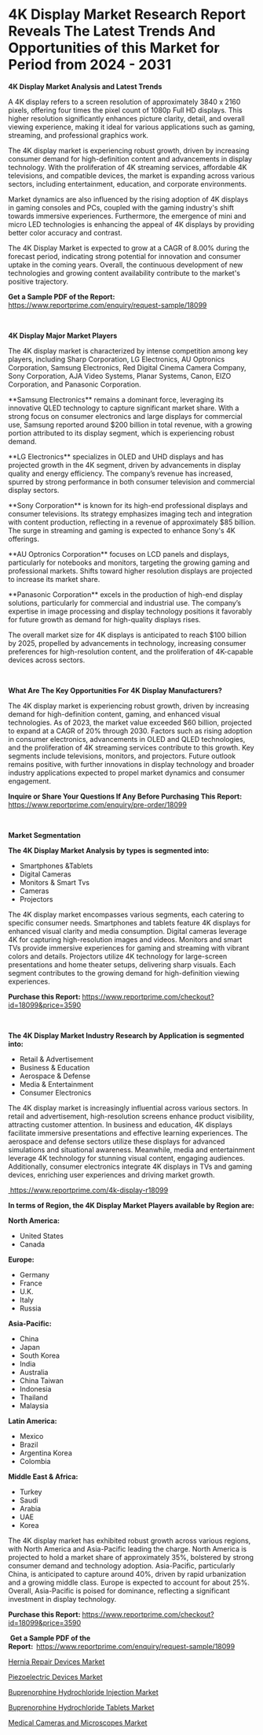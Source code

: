 <p><h1>4K Display Market Research Report Reveals The Latest Trends And Opportunities of this Market for Period from 2024 - 2031</h1></p><p><strong>4K Display Market Analysis and Latest Trends</strong></p>
<p><p>A 4K display refers to a screen resolution of approximately 3840 x 2160 pixels, offering four times the pixel count of 1080p Full HD displays. This higher resolution significantly enhances picture clarity, detail, and overall viewing experience, making it ideal for various applications such as gaming, streaming, and professional graphics work.</p><p>The 4K display market is experiencing robust growth, driven by increasing consumer demand for high-definition content and advancements in display technology. With the proliferation of 4K streaming services, affordable 4K televisions, and compatible devices, the market is expanding across various sectors, including entertainment, education, and corporate environments. </p><p>Market dynamics are also influenced by the rising adoption of 4K displays in gaming consoles and PCs, coupled with the gaming industry's shift towards immersive experiences. Furthermore, the emergence of mini and micro LED technologies is enhancing the appeal of 4K displays by providing better color accuracy and contrast.</p><p>The 4K Display Market is expected to grow at a CAGR of 8.00% during the forecast period, indicating strong potential for innovation and consumer uptake in the coming years. Overall, the continuous development of new technologies and growing content availability contribute to the market's positive trajectory.</p></p>
<p><strong>Get a Sample PDF of the Report:&nbsp;</strong> <a href="https://www.reportprime.com/enquiry/request-sample/18099?utm_campaign=75&utm_medium=2&utm_source=Github&utm_content=ia&utm_term=20112024&utm_id=4k-display">https://www.reportprime.com/enquiry/request-sample/18099</a></p>
<p>&nbsp;</p>
<p><strong>4K Display Major Market Players</strong></p>
<p><p>The 4K display market is characterized by intense competition among key players, including Sharp Corporation, LG Electronics, AU Optronics Corporation, Samsung Electronics, Red Digital Cinema Camera Company, Sony Corporation, AJA Video Systems, Planar Systems, Canon, EIZO Corporation, and Panasonic Corporation.</p><p>**Samsung Electronics** remains a dominant force, leveraging its innovative QLED technology to capture significant market share. With a strong focus on consumer electronics and large displays for commercial use, Samsung reported around $200 billion in total revenue, with a growing portion attributed to its display segment, which is experiencing robust demand.</p><p>**LG Electronics** specializes in OLED and UHD displays and has projected growth in the 4K segment, driven by advancements in display quality and energy efficiency. The company’s revenue has increased, spurred by strong performance in both consumer television and commercial display sectors.</p><p>**Sony Corporation** is known for its high-end professional displays and consumer televisions. Its strategy emphasizes imaging tech and integration with content production, reflecting in a revenue of approximately $85 billion. The surge in streaming and gaming is expected to enhance Sony's 4K offerings.</p><p>**AU Optronics Corporation** focuses on LCD panels and displays, particularly for notebooks and monitors, targeting the growing gaming and professional markets. Shifts toward higher resolution displays are projected to increase its market share.</p><p>**Panasonic Corporation** excels in the production of high-end display solutions, particularly for commercial and industrial use. The company’s expertise in image processing and display technology positions it favorably for future growth as demand for high-quality displays rises.</p><p>The overall market size for 4K displays is anticipated to reach $100 billion by 2025, propelled by advancements in technology, increasing consumer preferences for high-resolution content, and the proliferation of 4K-capable devices across sectors.</p></p>
<p>&nbsp;</p>
<p><strong>What Are The Key Opportunities For 4K Display Manufacturers?</strong></p>
<p><p>The 4K display market is experiencing robust growth, driven by increasing demand for high-definition content, gaming, and enhanced visual technologies. As of 2023, the market value exceeded $60 billion, projected to expand at a CAGR of 20% through 2030. Factors such as rising adoption in consumer electronics, advancements in OLED and QLED technologies, and the proliferation of 4K streaming services contribute to this growth. Key segments include televisions, monitors, and projectors. Future outlook remains positive, with further innovations in display technology and broader industry applications expected to propel market dynamics and consumer engagement.</p></p>
<p><strong>Inquire or Share Your Questions If Any Before Purchasing This Report:</strong> <a href="https://www.reportprime.com/enquiry/pre-order/18099?utm_campaign=75&utm_medium=2&utm_source=Github&utm_content=ia&utm_term=20112024&utm_id=4k-display">https://www.reportprime.com/enquiry/pre-order/18099</a></p>
<p>&nbsp;</p>
<p><strong>Market Segmentation</strong></p>
<p><strong>The 4K Display Market Analysis by types is segmented into:</strong></p>
<p><ul><li>Smartphones &Tablets</li><li>Digital Cameras</li><li>Monitors & Smart Tvs</li><li>Cameras</li><li>Projectors</li></ul></p>
<p><p>The 4K display market encompasses various segments, each catering to specific consumer needs. Smartphones and tablets feature 4K displays for enhanced visual clarity and media consumption. Digital cameras leverage 4K for capturing high-resolution images and videos. Monitors and smart TVs provide immersive experiences for gaming and streaming with vibrant colors and details. Projectors utilize 4K technology for large-screen presentations and home theater setups, delivering sharp visuals. Each segment contributes to the growing demand for high-definition viewing experiences.</p></p>
<p><strong>Purchase this Report:&nbsp;</strong><a href="https://www.reportprime.com/checkout?id=18099&price=3590&utm_campaign=75&utm_medium=2&utm_source=Github&utm_content=ia&utm_term=20112024&utm_id=4k-display">https://www.reportprime.com/checkout?id=18099&price=3590</a></p>
<p>&nbsp;</p>
<p><strong>The 4K Display Market Industry Research by Application is segmented into:</strong></p>
<p><ul><li>Retail & Advertisement</li><li>Business & Education</li><li>Aerospace & Defense</li><li>Media & Entertainment</li><li>Consumer Electronics</li></ul></p>
<p><p>The 4K display market is increasingly influential across various sectors. In retail and advertisement, high-resolution screens enhance product visibility, attracting customer attention. In business and education, 4K displays facilitate immersive presentations and effective learning experiences. The aerospace and defense sectors utilize these displays for advanced simulations and situational awareness. Meanwhile, media and entertainment leverage 4K technology for stunning visual content, engaging audiences. Additionally, consumer electronics integrate 4K displays in TVs and gaming devices, enriching user experiences and driving market growth.</p></p>
<p><a href="https://www.reportprime.com/4k-display-r18099?utm_campaign=75&utm_medium=2&utm_source=Github&utm_content=ia&utm_term=20112024&utm_id=4k-display">&nbsp;https://www.reportprime.com/4k-display-r18099</a></p>
<p><strong>In terms of Region, the 4K Display Market Players available by Region are:</strong></p>
<p>
    <p> <strong> North America: </strong>
        <ul>
            <li>United States</li>
            <li>Canada</li>
        </ul>
        </p> 
    <p> <strong> Europe: </strong>
        <ul>
            <li>Germany</li>
            <li>France</li>
            <li>U.K.</li>
            <li>Italy</li>
            <li>Russia</li>
        </ul>
        </p> 
    <p> <strong> Asia-Pacific: </strong>
        <ul>
            <li>China</li>
            <li>Japan</li>
            <li>South Korea</li>
            <li>India</li>
            <li>Australia</li>
            <li>China Taiwan</li>
            <li>Indonesia</li>
            <li>Thailand</li>
            <li>Malaysia</li>
        </ul>
        </p> 
    <p> <strong> Latin America: </strong>
        <ul>
            <li>Mexico</li>
            <li>Brazil</li>
            <li>Argentina Korea</li>
            <li>Colombia</li>
        </ul>
        </p> 
    <p> <strong> Middle East & Africa: </strong>
        <ul>
            <li>Turkey</li>
            <li>Saudi</li>
            <li>Arabia</li>
            <li>UAE</li>
            <li>Korea</li>
        </ul>
    </p>
    </p>
<p><p>The 4K display market has exhibited robust growth across various regions, with North America and Asia-Pacific leading the charge. North America is projected to hold a market share of approximately 35%, bolstered by strong consumer demand and technology adoption. Asia-Pacific, particularly China, is anticipated to capture around 40%, driven by rapid urbanization and a growing middle class. Europe is expected to account for about 25%. Overall, Asia-Pacific is poised for dominance, reflecting a significant investment in display technology.</p></p>
<p><strong>Purchase this Report: </strong><a href="https://www.reportprime.com/checkout?id=18099&price=3590&utm_campaign=75&utm_medium=2&utm_source=Github&utm_content=ia&utm_term=20112024&utm_id=4k-display">https://www.reportprime.com/checkout?id=18099&price=3590</a></p>
<p>&nbsp;<strong>Get a Sample PDF of the Report:&nbsp;&nbsp;</strong><a href="https://www.reportprime.com/enquiry/request-sample/18099?utm_campaign=75&utm_medium=2&utm_source=Github&utm_content=ia&utm_term=20112024&utm_id=4k-display">https://www.reportprime.com/enquiry/request-sample/18099</a></p>
<p><strong></strong></p>
<p><p><a href="https://www.linkedin.com/pulse/hernia-repair-devices-value-chain-analysis-from-raw-materials-h3qve?utm_campaign=75&utm_medium=2&utm_source=Github&utm_content=ia&utm_term=20112024&utm_id=4k-display">Hernia Repair Devices Market</a></p><p><a href="https://github.com/MonroeBullock54/Market-Research-Report-List-1/blob/main/piezoelectric-devices-market.md?utm_campaign=75&utm_medium=2&utm_source=Github&utm_content=ia&utm_term=20112024&utm_id=4k-display">Piezoelectric Devices Market</a></p><p><a href="https://issuu.com/reportprime-2/docs/buprenorphine-hydrochloride-injecti_fc4cbc80316abc?utm_campaign=75&utm_medium=2&utm_source=Github&utm_content=ia&utm_term=20112024&utm_id=4k-display">Buprenorphine Hydrochloride Injection Market</a></p><p><a href="https://issuu.com/reportprime-2/docs/buprenorphine-hydrochloride-tablets_c6ad15bf6ffdf6?utm_campaign=75&utm_medium=2&utm_source=Github&utm_content=ia&utm_term=20112024&utm_id=4k-display">Buprenorphine Hydrochloride Tablets Market</a></p><p><a href="https://www.linkedin.com/pulse/latest-forecast-shows-medical-cameras-microscopes-market-size-j4i4e?utm_campaign=75&utm_medium=2&utm_source=Github&utm_content=ia&utm_term=20112024&utm_id=4k-display">Medical Cameras and Microscopes Market</a></p></p>